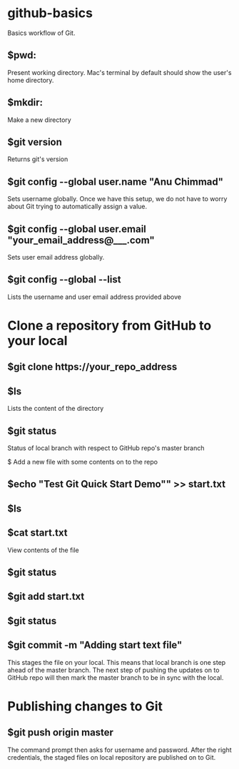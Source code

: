 # github-basics
Basics workflow of Git.

## $pwd: 
Present working directory. Mac's terminal by default should show the user's home directory.

## $mkdir:
Make a new directory

## $git version
Returns git's version

## $git config --global user.name "Anu Chimmad" 
Sets username globally. 
Once we have this setup, we do not have to worry about Git trying to automatically assign a value.

## $git config --global user.email "your_email_address@___.com" 
Sets user email address globally. 

## $git config --global --list
Lists the username and user email address provided above

# Clone a repository from GitHub to your local
## $git clone https://your_repo_address

## $ls
Lists the content of the directory

## $git status
Status of local branch with respect to GitHub repo's master branch

$ Add a new file with some contents on to the repo
## $echo "Test Git Quick Start Demo"" >> start.txt
## $ls

## $cat start.txt
View contents of the file

## $git status

## $git add start.txt

## $git status

## $git commit -m "Adding start text file"
This stages the file on your local. 
This means that local branch is one step ahead of the master branch.
The next step of pushing the updates on to GitHub repo will then mark the master branch to be in sync with the local.

# Publishing changes to Git
## $git push origin master 
The command prompt then asks for username and password.
After the right credentials, the staged files on local repository are published on to Git.
 


